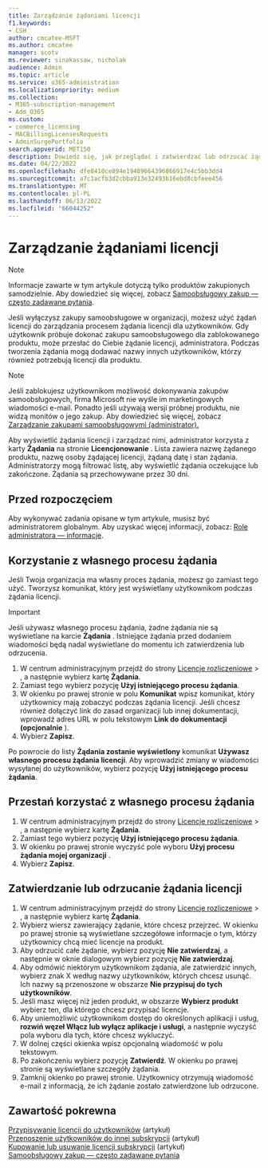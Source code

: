 ```yaml
---
title: Zarządzanie żądaniami licencji
f1.keywords:
- CSH
author: cmcatee-MSFT
ms.author: cmcatee
manager: scotv
ms.reviewer: sinakassaw, nicholak
audience: Admin
ms.topic: article
ms.service: o365-administration
ms.localizationpriority: medium
ms.collection:
- M365-subscription-management
- Adm_O365
ms.custom:
- commerce_licensing
- MACBillingLicensesRequests
- AdminSurgePortfolio
search.appverid: MET150
description: Dowiedz się, jak przeglądać i zatwierdzać lub odrzucać żądania licencji od użytkowników dotyczące subskrypcji Microsoft 365 dla firm.
ms.date: 04/22/2022
ms.openlocfilehash: dfe8410ce894e19489664396866917e4c5bb3dd4
ms.sourcegitcommit: a7c1acfb3d2cbba913e32493b16ebd8cbfeee456
ms.translationtype: MT
ms.contentlocale: pl-PL
ms.lasthandoff: 06/13/2022
ms.locfileid: "66044252"
---
```

# <a name="manage-license-requests"></a>Zarządzanie żądaniami licencji

> [!NOTE]
> Informacje zawarte w tym artykule dotyczą tylko produktów zakupionych samodzielnie. Aby dowiedzieć się więcej, zobacz [Samoobsługowy zakup — często zadawane pytania](../subscriptions/self-service-purchase-faq.yml).

Jeśli wyłączysz zakupy samoobsługowe w organizacji, możesz użyć żądań licencji do zarządzania procesem żądania licencji dla użytkowników. Gdy użytkownik próbuje dokonać zakupu samoobsługowego dla zablokowanego produktu, może przesłać do Ciebie żądanie licencji, administratora. Podczas tworzenia żądania mogą dodawać nazwy innych użytkowników, którzy również potrzebują licencji dla produktu.

> [!NOTE]
> Jeśli zablokujesz użytkownikom możliwość dokonywania zakupów samoobsługowych, firma Microsoft nie wyśle im marketingowych wiadomości e-mail. Ponadto jeśli używają wersji próbnej produktu, nie widzą monitów o jego zakup. Aby dowiedzieć się więcej, zobacz [Zarządzanie zakupami samoobsługowymi (administrator).](../subscriptions/manage-self-service-purchases-admins.md)

Aby wyświetlić żądania licencji i zarządzać nimi, administrator korzysta z karty **Żądania** na stronie **Licencjonowanie** . Lista zawiera nazwę żądanego produktu, nazwę osoby żądającej licencji, żądaną datę i stan żądania. Administratorzy mogą filtrować listę, aby wyświetlić żądania oczekujące lub zakończone. Żądania są przechowywane przez 30 dni.

## <a name="before-you-begin"></a>Przed rozpoczęciem

Aby wykonywać zadania opisane w tym artykule, musisz być administratorem globalnym. Aby uzyskać więcej informacji, zobacz: [Role administratora — informacje](../../admin/add-users/about-admin-roles.md).

## <a name="use-your-own-request-process"></a>Korzystanie z własnego procesu żądania

Jeśli Twoja organizacja ma własny proces żądania, możesz go zamiast tego użyć. Tworzysz komunikat, który jest wyświetlany użytkownikom podczas żądania licencji.

> [!IMPORTANT]
> Jeśli używasz własnego procesu żądania, żadne żądania nie są wyświetlane na karcie **Żądania** . Istniejące żądania przed dodaniem wiadomości będą nadal wyświetlane do momentu ich zatwierdzenia lub odrzucenia.

1. W centrum administracyjnym przejdź do strony <a href="https://go.microsoft.com/fwlink/p/?linkid=842264" target="_blank">Licencje rozliczeniowe</a> > , a następnie wybierz kartę **Żądania**.
2. Zamiast tego wybierz pozycję **Użyj istniejącego procesu żądania**.
3. W okienku po prawej stronie w polu **Komunikat** wpisz komunikat, który użytkownicy mają zobaczyć podczas żądania licencji. Jeśli chcesz również dołączyć link do zasad organizacji lub innej dokumentacji, wprowadź adres URL w polu tekstowym **Link do dokumentacji (opcjonalnie** ).
4. Wybierz **Zapisz**.

Po powrocie do listy **Żądania zostanie wyświetlony** komunikat **Używasz własnego procesu żądania licencji**. Aby wprowadzić zmiany w wiadomości wysyłanej do użytkowników, wybierz pozycję **Użyj istniejącego procesu żądania**.

## <a name="stop-using-your-own-request-process"></a>Przestań korzystać z własnego procesu żądania

1. W centrum administracyjnym przejdź do strony <a href="https://go.microsoft.com/fwlink/p/?linkid=842264" target="_blank">Licencje rozliczeniowe</a> > , a następnie wybierz kartę **Żądania**.
2. Zamiast tego wybierz pozycję **Użyj istniejącego procesu żądania**.
3. W okienku po prawej stronie wyczyść pole wyboru **Użyj procesu żądania mojej organizacji** .
4. Wybierz **Zapisz**.

## <a name="approve-or-deny-a-license-request"></a>Zatwierdzanie lub odrzucanie żądania licencji

1. W centrum administracyjnym przejdź do strony <a href="https://go.microsoft.com/fwlink/p/?linkid=842264" target="_blank">Licencje rozliczeniowe</a> > , a następnie wybierz kartę **Żądania**.
2. Wybierz wiersz zawierający żądanie, które chcesz przejrzeć. W okienku po prawej stronie są wyświetlane szczegółowe informacje o tym, którzy użytkownicy chcą mieć licencje na produkt.
3. Aby odrzucić całe żądanie, wybierz pozycję **Nie zatwierdzaj**, a następnie w oknie dialogowym wybierz pozycję **Nie zatwierdzaj**.
4. Aby odmówić niektórym użytkownikom żądania, ale zatwierdzić innych, wybierz znak X według nazwy użytkowników, których chcesz usunąć. Ich nazwy są przenoszone w obszarze **Nie przypisuj do tych użytkowników**.
5. Jeśli masz więcej niż jeden produkt, w obszarze **Wybierz produkt** wybierz ten, dla którego chcesz przypisać licencje.
6. Aby uniemożliwić użytkownikom dostęp do określonych aplikacji i usług, **rozwiń węzeł Włącz lub wyłącz aplikacje i usługi**, a następnie wyczyść pola wyboru dla tych, które chcesz wykluczyć.
7. W dolnej części okienka wpisz opcjonalną wiadomość w polu tekstowym.
8. Po zakończeniu wybierz pozycję **Zatwierdź**. W okienku po prawej stronie są wyświetlane szczegóły żądania.
9. Zamknij okienko po prawej stronie.
    Użytkownicy otrzymują wiadomość e-mail z informacją, że ich żądanie zostało zatwierdzone lub odrzucone.

## <a name="related-content"></a>Zawartość pokrewna

[Przypisywanie licencji do użytkowników](../../admin/manage/assign-licenses-to-users.md) (artykuł)\
[Przenoszenie użytkowników do innej subskrypcji](../subscriptions/move-users-different-subscription.md) (artykuł)\
[Kupowanie lub usuwanie licencji subskrypcji](buy-licenses.md) (artykuł)\
[Samoobsługowy zakup — często zadawane pytania](../subscriptions/self-service-purchase-faq.yml)
